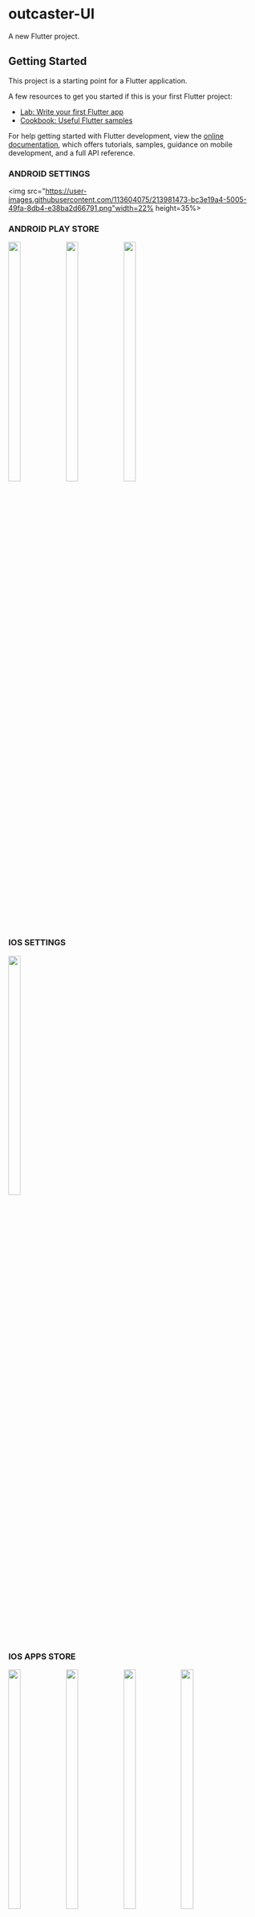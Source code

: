 # outcaster-UI

A new Flutter project.

## Getting Started

This project is a starting point for a Flutter application.

A few resources to get you started if this is your first Flutter project:

- [Lab: Write your first Flutter app](https://docs.flutter.dev/get-started/codelab)
- [Cookbook: Useful Flutter samples](https://docs.flutter.dev/cookbook)

For help getting started with Flutter development, view the
[online documentation](https://docs.flutter.dev/), which offers tutorials,
samples, guidance on mobile development, and a full API reference.


### ANDROID SETTINGS
<p float="center">

<img src="https://user-images.githubusercontent.com/113604075/213981473-bc3e19a4-5005-49fa-8db4-e38ba2d66791.png"width=22% height=35%>

</p>


### ANDROID PLAY STORE
<p float="center">

<img src="https://user-images.githubusercontent.com/118955280/211777019-5f8d9768-cf55-4cb9-9965-cbdf138bda28.png" width=22% height=35%>
<img src="https://user-images.githubusercontent.com/118955280/211777030-34bf1998-fc6a-4220-83ce-2218b3a681d5.png" width=22% height=35%>
<img src="https://user-images.githubusercontent.com/118955280/211777035-537fd64c-4ec6-492d-8931-3a0e80076ab5.png" width=22% height=35%>

</p>


### IOS SETTINGS


<p float="center">

<img src="https://user-images.githubusercontent.com/118955280/211778171-178e7708-2866-40d3-b3ad-de6cad11efe2.png" width=22% height=35%>

</p>



### IOS APPS STORE

<p float="center">

<img src="https://user-images.githubusercontent.com/118955280/211778479-d2e563ac-67b0-4ef9-8f50-909825aec7bf.png" width=22% height=35%>
<img src="https://user-images.githubusercontent.com/118955280/211778549-c637c512-a4a9-456c-a092-0aa22d284ca7.png" width=22% height=35%>
<img src="https://user-images.githubusercontent.com/118955280/211778559-30bc7e69-786e-4286-bb06-169a7f6d3403.png" width=22% height=35%>
<img src="https://user-images.githubusercontent.com/118955280/211778842-77e18976-2d9b-4cf9-ab48-8a288c4703fd.png" width=22% height=35%>

</p>


### STEPPER

<p float="center">

<img src="https://user-images.githubusercontent.com/118955280/211777316-1255c16b-b74d-4d7c-be4c-c82be6ce4124.png" width=22% height=35%>
<img src="https://user-images.githubusercontent.com/118955280/211777306-0325dfbf-7e14-4739-8869-70ec528803bc.png" width=22% height=35%>
<img src="https://user-images.githubusercontent.com/118955280/211777321-4db9e778-3bf0-4b54-b7ca-8d75bdc8ea9f.png" width=22% height=35%>

</p>
